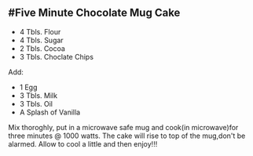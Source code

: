 #Five Minute Chocolate Mug Cake
----------------------------------------

* 4 Tbls. Flour
* 4 Tbls. Sugar 
* 2 Tbls. Cocoa
* 3 Tbls. Choclate Chips

Add: 
* 1 Egg
* 3 Tbls. Milk
* 3 Tbls. Oil
* A Splash of Vanilla

Mix thoroghly, put in a microwave safe mug and cook(in microwave)for three minutes @ 1000 watts. The cake will rise to top of the mug,don't be alarmed. Allow to cool a little and then enjoy!!!
